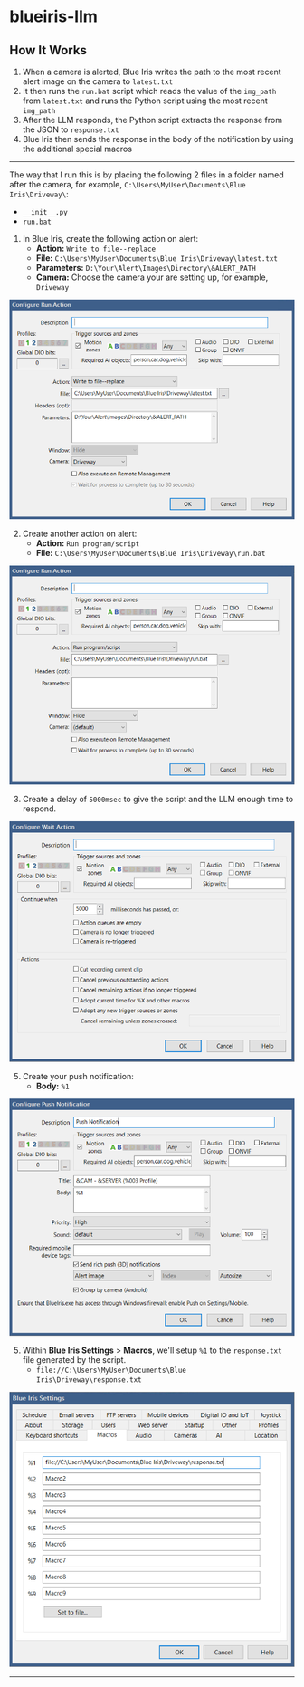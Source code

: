 # blueiris-llm

## How It Works
1. When a camera is alerted, Blue Iris writes the path to the most recent alert image on the camera to `latest.txt`
2. It then runs the `run.bat` script which reads the value of the `img_path` from `latest.txt` and runs the Python script using the most recent `img_path`
3. After the LLM responds, the Python script extracts the response from the JSON to `response.txt`
4. Blue Iris then sends the response in the body of the notification by using the additional special macros

----

The way that I run this is by placing the following 2 files in a folder named after the camera, for example, `C:\Users\MyUser\Documents\Blue Iris\Driveway\`:
  * `__init__.py`
  * `run.bat`

1. In Blue Iris, create the following action on alert:
   * **Action:** `Write to file--replace`
   * **File:** `C:\Users\MyUser\Documents\Blue Iris\Driveway\latest.txt`
   * **Parameters:** `D:\Your\Alert\Images\Directory\&ALERT_PATH`
   * **Camera:** Choose the camera your are setting up, for example, `Driveway`
     
![](https://github.com/slflowfoon/blueiris-llm/blob/main/images/Notification%201.png?raw=true)

2. Create another action on alert:
   * **Action:** `Run program/script`
   * **File:** `C:\Users\MyUser\Documents\Blue Iris\Driveway\run.bat`
     
![](https://github.com/slflowfoon/blueiris-llm/blob/main/images/Notification%202.png?raw=true)

3. Create a delay of `5000msec` to give the script and the LLM enough time to respond.
   
![](https://github.com/slflowfoon/blueiris-llm/blob/main/images/Notification%203.png?raw=true)

5. Create your push notification:
   * **Body:** `%1`
     
![](https://github.com/slflowfoon/blueiris-llm/blob/main/images/Notification%204.png?raw=true)

5. Within **Blue Iris Settings** > **Macros**, we'll setup `%1` to the `response.txt` file generated by the script.
   * `file://C:\Users\MyUser\Documents\Blue Iris\Driveway\response.txt`
     
![](https://github.com/slflowfoon/blueiris-llm/blob/main/images/Macro%20Settings.png?raw=true)

----
